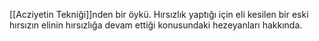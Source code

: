 [[Acziyetin Tekniği]]nden bir öykü. Hırsızlık yaptığı için eli kesilen bir eski hırsızın elinin hırsızlığa devam ettiği konusundaki hezeyanları hakkında.